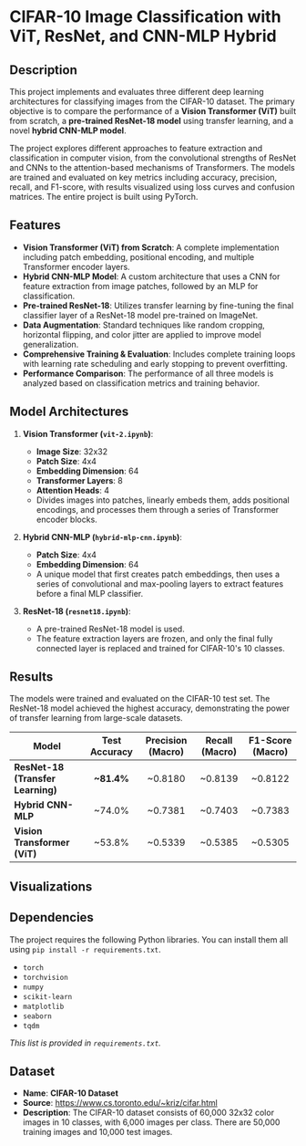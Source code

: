 # CIFAR-10 Image Classification with ViT, ResNet, and CNN-MLP Hybrid


## Description

This project implements and evaluates three different deep learning architectures for classifying images from the CIFAR-10 dataset. The primary objective is to compare the performance of a **Vision Transformer (ViT)** built from scratch, a **pre-trained ResNet-18 model** using transfer learning, and a novel **hybrid CNN-MLP model**.

The project explores different approaches to feature extraction and classification in computer vision, from the convolutional strengths of ResNet and CNNs to the attention-based mechanisms of Transformers. The models are trained and evaluated on key metrics including accuracy, precision, recall, and F1-score, with results visualized using loss curves and confusion matrices. The entire project is built using PyTorch.

## Features

- **Vision Transformer (ViT) from Scratch**: A complete implementation including patch embedding, positional encoding, and multiple Transformer encoder layers.
- **Hybrid CNN-MLP Model**: A custom architecture that uses a CNN for feature extraction from image patches, followed by an MLP for classification.
- **Pre-trained ResNet-18**: Utilizes transfer learning by fine-tuning the final classifier layer of a ResNet-18 model pre-trained on ImageNet.
- **Data Augmentation**: Standard techniques like random cropping, horizontal flipping, and color jitter are applied to improve model generalization.
- **Comprehensive Training & Evaluation**: Includes complete training loops with learning rate scheduling and early stopping to prevent overfitting.
- **Performance Comparison**: The performance of all three models is analyzed based on classification metrics and training behavior.

## Model Architectures

1.  **Vision Transformer (`vit-2.ipynb`)**:
    - **Image Size**: 32x32
    - **Patch Size**: 4x4
    - **Embedding Dimension**: 64
    - **Transformer Layers**: 8
    - **Attention Heads**: 4
    - Divides images into patches, linearly embeds them, adds positional encodings, and processes them through a series of Transformer encoder blocks.

2.  **Hybrid CNN-MLP (`hybrid-mlp-cnn.ipynb`)**:
    - **Patch Size**: 4x4
    - **Embedding Dimension**: 64
    - A unique model that first creates patch embeddings, then uses a series of convolutional and max-pooling layers to extract features before a final MLP classifier.

3.  **ResNet-18 (`resnet18.ipynb`)**:
    - A pre-trained ResNet-18 model is used.
    - The feature extraction layers are frozen, and only the final fully connected layer is replaced and trained for CIFAR-10's 10 classes.

## Results

The models were trained and evaluated on the CIFAR-10 test set. The ResNet-18 model achieved the highest accuracy, demonstrating the power of transfer learning from large-scale datasets.

| Model                           | Test Accuracy | Precision (Macro) | Recall (Macro) | F1-Score (Macro) |
| ------------------------------- | :-----------: | :---------------: | :------------: | :--------------: |
| **ResNet-18 (Transfer Learning)** |  **~81.4%**   |      ~0.8180      |    ~0.8139     |     ~0.8122      |
| **Hybrid CNN-MLP**              |    ~74.0%     |      ~0.7381      |    ~0.7403     |     ~0.7383      |
| **Vision Transformer (ViT)**    |    ~53.8%     |      ~0.5339      |    ~0.5385     |     ~0.5305      |

## Visualizations

## Dependencies

The project requires the following Python libraries. You can install them all using `pip install -r requirements.txt`.

- `torch`
- `torchvision`
- `numpy`
- `scikit-learn`
- `matplotlib`
- `seaborn`
- `tqdm`

_This list is provided in `requirements.txt`._

## Dataset

- **Name**: **CIFAR-10 Dataset**
- **Source**: https://www.cs.toronto.edu/~kriz/cifar.html
- **Description**: The CIFAR-10 dataset consists of 60,000 32x32 color images in 10 classes, with 6,000 images per class. There are 50,000 training images and 10,000 test images.
